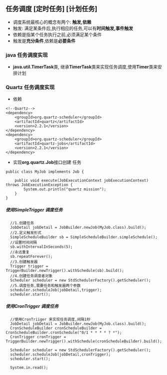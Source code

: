 ## 任务调度 [定时任务] [计划任务]
- 调度系统最核心的概念有两个: **触发,依赖**
- 触发: 满足某条件后,执行相应的任务,可以有**时间触发,事件触发**
- 依赖是指某个任务执行之前,必须满足某个条件
- 触发是**充分条件**,依赖是**必要条件**

### java 任务调度实现
- **java.util.TimerTask**类, 继承**TimerTask**类来实现任务调度,使用**Timer**类来安排计划

### Quartz 任务调度实现
- 依赖
```
<!--Quartz-->
<dependency>
    <groupId>org.quartz-scheduler</groupId>
    <artifactId>quartz</artifactId>
    <version>2.2.1</version>
</dependency>
<dependency>
    <groupId>org.quartz-scheduler</groupId>
    <artifactId>quartz-jobs</artifactId>
    <version>2.2.1</version>
</dependency>
```
- 实现**org.quartz.Job**接口创建 任务
```
public class MyJob implements Job {

    public void execute(JobExecutionContext jobExecutionContext) throws JobExecutionException {
        System.out.println("quartz mission");
    }
}
```
##### 使用SimpleTrigger 调度任务
```
  //1.创建任务
  JobDetail jobDetail = JobBuilder.newJob(MyJob.class).build();
  //2.定义触发形式
  SimpleScheduleBuilder sb = SimpleScheduleBuilder.simpleSchedule();
  //设置时间间隔
  sb.withIntervalInSeconds(5);
  //永远重复
  sb.repeatForever();
  //3.创建触发器
  Trigger trigger = TriggerBuilder.newTrigger().withSchedule(sb).build();
  //4.创建任务调度者对象
  Scheduler scheduler = new StdSchedulerFactory().getScheduler();
  //5.调度任务,需要任务和触发器两个参数
  scheduler.scheduleJob(jobDetail,trigger);
  scheduler.start();
```
##### 使用CronTrigger 调度任务
```
  //使用CronTriiger 来实现任务调度,间隔1秒  
  JobDetail jobDetail = JobBuilder.newJob(MyJob.class).build();
  CronScheduleBuilder cronScheduleBuilder = CronScheduleBuilder.cronSchedule("0/1 * * * * ? *");
  CronTrigger cronTrigger = TriggerBuilder.newTrigger().withSchedule(cronScheduleBuilder).build();

  Scheduler scheduler = new StdSchedulerFactory().getScheduler();
  scheduler.scheduleJob(jobDetail,cronTrigger);
  scheduler.start();

  System.in.read();
```
